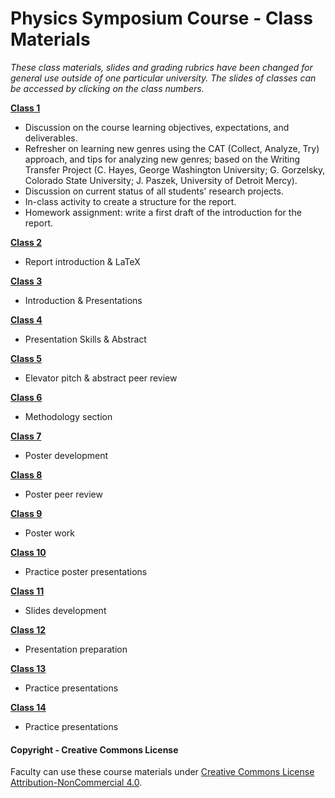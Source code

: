 # Physics Symposium Course - Class Materials

_These class materials, slides and grading rubrics have been changed for general use outside of one particular university. The slides of classes can be accessed by clicking on the class numbers._

**[Class 1](SymposiumSlides/SymposiumClass01.pptx)**
* Discussion on the course learning objectives, expectations, and deliverables.
* Refresher on learning new genres using the CAT (Collect, Analyze, Try) approach, and tips for analyzing new genres; based on the Writing Transfer Project (C. Hayes, George Washington University; G. Gorzelsky, Colorado State University; J. Paszek, University of Detroit Mercy).
* Discussion on current status of all students' research projects.
* In-class activity to create a structure for the report.
* Homework assignment: write a first draft of the introduction for the report.

**[Class 2](SymposiumSlides/SymposiumClass02.pptx)**
* Report introduction & LaTeX

**[Class 3](SymposiumSlides/SymposiumClass03.pptx)**
* Introduction & Presentations

**[Class 4](SymposiumSlides/SymposiumClass04.pptx)**
* Presentation Skills & Abstract

**[Class 5](SymposiumSlides/SymposiumClass05.pptx)**
* Elevator pitch & abstract peer review

**[Class 6](SymposiumSlides/SymposiumClass06.pptx)**
* Methodology section

**[Class 7](SymposiumSlides/SymposiumClass07.pptx)**
* Poster development

**[Class 8](SymposiumSlides/SymposiumClass08.pptx)**
* Poster peer review

**[Class 9](SymposiumSlides/SymposiumClass09.pptx)**
* Poster work

**[Class 10](SymposiumSlides/SymposiumClass10.pptx)**
* Practice poster presentations

**[Class 11](SymposiumSlides/SymposiumClass11.pptx)**
* Slides development

**[Class 12](SymposiumSlides/SymposiumClass12.pptx)**
* Presentation preparation

**[Class 13](SymposiumSlides/SymposiumClass13.pptx)**
* Practice presentations

**[Class 14](SymposiumSlides/SymposiumClass14.pptx)**
* Practice presentations

#### Copyright - Creative Commons License

Faculty can use these course materials under [Creative Commons License Attribution-NonCommercial 4.0](https://creativecommons.org/licenses/by-nc/4.0/).
